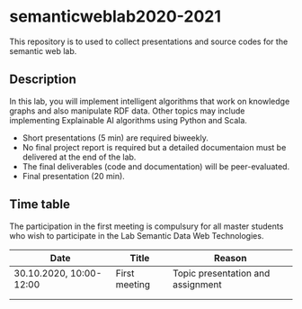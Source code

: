 # semanticweblab2020-2021

This repository is to used to collect presentations and source codes for the semantic web lab.




## Description
In this lab, you will implement intelligent algorithms that work on knowledge graphs and also manipulate RDF data. 
Other topics may include implementing Explainable AI algorithms using Python and Scala.

* Short presentations (5 min) are required biweekly.
* No final project report is required but a detailed documentaion must be delivered at the end of the lab.
* The final deliverables (code and documentation) will be peer-evaluated.
* Final presentation (20 min).

## Time table
The participation in the first meeting is compulsury for all master students who wish to participate in the Lab Semantic Data Web Technologies.


| Date  	|  Title 	|  Reason  	|
|---	|---	|---	|
| 30.10.2020, 10:00-12:00  	| First meeting  	| Topic presentation and assignment  	|
|   	|   	|   	|
|   	|   	|   	|
